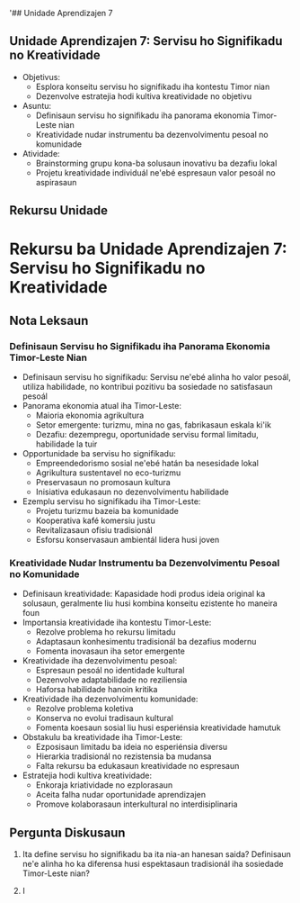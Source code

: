 '## Unidade Aprendizajen 7

## Unidade Aprendizajen 7: Servisu ho Signifikadu no Kreatividade
- Objetivus:
  * Esplora konseitu servisu ho signifikadu iha kontestu Timor nian
  * Dezenvolve estratejia hodi kultiva kreatividade no objetivu
- Asuntu:
  * Definisaun servisu ho signifikadu iha panorama ekonomia Timor-Leste nian
  * Kreatividade nudar instrumentu ba dezenvolvimentu pesoal no komunidade
- Atividade:
  * Brainstorming grupu kona-ba solusaun inovativu ba dezafiu lokal
  * Projetu kreatividade individuál ne'ebé espresaun valor pesoál no aspirasaun

## Rekursu Unidade

# Rekursu ba Unidade Aprendizajen 7: Servisu ho Signifikadu no Kreatividade

## Nota Leksaun

### Definisaun Servisu ho Signifikadu iha Panorama Ekonomia Timor-Leste Nian

- Definisaun servisu ho signifikadu: Servisu ne'ebé alinha ho valor pesoál, utiliza habilidade, no kontribui pozitivu ba sosiedade no satisfasaun pesoál
- Panorama ekonomia atual iha Timor-Leste:
  - Maioria ekonomia agrikultura
  - Setor emergente: turizmu, mina no gas, fabrikasaun eskala ki'ik
  - Dezafiu: dezempregu, oportunidade servisu formal limitadu, habilidade la tuir
- Opportunidade ba servisu ho signifikadu:
  - Empreendedorismo sosial ne'ebé hatán ba nesesidade lokal
  - Agrikultura sustentavel no eco-turizmu
  - Preservasaun no promosaun kultura
  - Inisiativa edukasaun no dezenvolvimentu habilidade
- Ezemplu servisu ho signifikadu iha Timor-Leste:
  - Projetu turizmu bazeia ba komunidade
  - Kooperativa kafé komersiu justu
  - Revitalizasaun ofisiu tradisionál
  - Esforsu konservasaun ambientál lidera husi joven

### Kreatividade Nudar Instrumentu ba Dezenvolvimentu Pesoal no Komunidade

- Definisaun kreatividade: Kapasidade hodi produs ideia original ka solusaun, geralmente liu husi kombina konseitu ezistente ho maneira foun
- Importansia kreatividade iha kontestu Timor-Leste:
  - Rezolve problema ho rekursu limitadu
  - Adaptasaun konhesimentu tradisionál ba dezafius modernu
  - Fomenta inovasaun iha setor emergente
- Kreatividade iha dezenvolvimentu pesoal:
  - Espresaun pesoál no identidade kultural
  - Dezenvolve adaptabilidade no reziliensia
  - Haforsa habilidade hanoin kritika
- Kreatividade iha dezenvolvimentu komunidade:
  - Rezolve problema koletiva
  - Konserva no evolui tradisaun kultural
  - Fomenta koesaun sosial liu husi esperiénsia kreatividade hamutuk
- Obstakulu ba kreatividade iha Timor-Leste:
  - Ezposisaun limitadu ba ideia no esperiénsia diversu
  - Hierarkia tradisionál no rezistensia ba mudansa
  - Falta rekursu ba edukasaun kreatividade no espresaun
- Estratejia hodi kultiva kreatividade:
  - Enkoraja kriatividade no ezplorasaun
  - Aceita falha nudar oportunidade aprendizajen
  - Promove kolaborasaun interkultural no interdisiplinaria

## Pergunta Diskusaun

1. Ita define servisu ho signifikadu ba ita nia-an hanesan saida? Definisaun ne'e alinha ho ka diferensa husi espektasaun tradisionál iha sosiedade Timor-Leste nian?

2. I